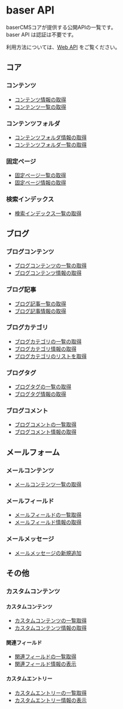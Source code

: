 # baser API

baserCMSコアが提供する公開APIの一覧です。  
baser API は認証は不要です。

利用方法については、[Web API](../index) をご覧ください。

## コア


### コンテンツ
- [コンテンツ情報の取得](baser-core/contents/view)
- [コンテンツ一覧の取得](baser-core/contents/index)

### コンテンツフォルダ
- [コンテンツフォルダ情報の取得](baser-core/content_folders/view)
- [コンテンツフォルダ一覧の取得](baser-core/content_folders/index)

### 固定ページ
- [固定ページ一覧の取得](baser-core/pages/index)
- [固定ページ情報の取得](baser-core/pages/view)


### 検索インデックス
- [検索インデックス一覧の取得](bc-search-index/search_indexes/index)

## ブログ


### ブログコンテンツ
- [ブログコンテンツの一覧の取得](bc-blog/blog_contents/index)
- [ブログコンテンツ情報の取得](bc-blog/blog_contents/view)

### ブログ記事
- [ブログ記事一覧の取得](bc-blog/blog_posts/index)
- [ブログ記事情報の取得](bc-blog/blog_posts/view)

### ブログカテゴリ
- [ブログカテゴリの一覧の取得](bc-blog/blog_categories/index)
- [ブログカテゴリ情報の取得](bc-blog/blog_categories/view)
- [ブログカテゴリのリストを取得](bc-blog/blog_categories/list)

### ブログタグ
- [ブログタグの一覧の取得](bc-blog/blog_tags/index)
- [ブログタグ情報の取得](bc-blog/blog_tags/view)

### ブログコメント
- [ブログコメントの一覧取得](bc-blog/blog_comments/index)
- [ブログコメント情報の取得](bc-blog/blog_comments/view)


## メールフォーム

### メールコンテンツ
- [メールコンテンツ一覧の取得](bc-mail/mail_contents/index)

### メールフィールド
- [メールフィールドの一覧取得](bc-mail/mail_fields/index)
- [メールフィールド情報の取得](bc-mail/mail_fields/view)

### メールメッセージ
- [メールメッセージの新規追加](bc-mail/mail_messages/add)

## その他

### カスタムコンテンツ

#### カスタムコンテンツ
- [カスタムコンテンツの一覧取得](bc-custom-content/custom_contents/index)
- [カスタムコンテンツ情報の取得](bc-custom-content/custom_contents/view)

#### 関連フィールド
- [関連フィールドの一覧取得](bc-custom-content/custom_links/index)
- [関連フィールド情報の表示](bc-custom-content/custom_links/view)

#### カスタムエントリー
- [カスタムエントリーの一覧取得](bc-custom-content/custom_entries/index)
- [カスタムエントリー情報の表示](bc-custom-content/custom_entries/view)


